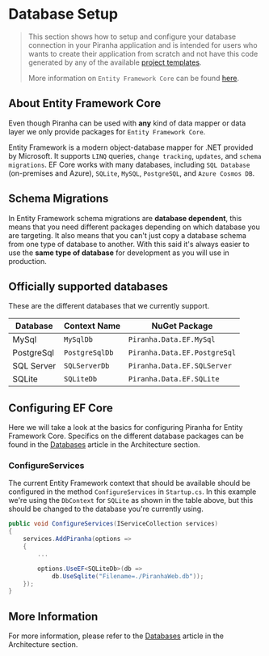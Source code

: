 # Database Setup

> This section shows how to setup and configure your database connection in your Piranha application and is intended for users who wants to create their application from scratch and not have this code generated by any of the available [project templates](project-templates).
>
> More information on `Entity Framework Core` can be found [here](https://docs.microsoft.com/en-us/ef?WT.mc_id=DOP-MVP-5003834).

## About Entity Framework Core

Even though Piranha can be used with **any** kind of data mapper or data layer we only provide packages for `Entity Framework Core`.

Entity Framework is a modern object-database mapper for .NET provided by Microsoft. It supports `LINQ` queries, `change tracking`, `updates`, and `schema migrations`. EF Core works with many databases, including `SQL Database` (on-premises and Azure), `SQLite`, `MySQL`, `PostgreSQL`, and `Azure Cosmos DB`.

## Schema Migrations

In Entity Framework schema migrations are **database dependent**, this means that you need different packages depending on which database you are targeting. It also means that you can't just copy a database schema from one type of database to another. With this said it's always easier to use the **same type of database** for development as you will use in production.

## Officially supported databases

These are the different databases that we currently support.

| Database | Context Name | NuGet Package |
|----------|--------------|---------------|
| MySql | `MySqlDb`  | `Piranha.Data.EF.MySql` |
| PostgreSql | `PostgreSqlDb` | `Piranha.Data.EF.PostgreSql` |
| SQL Server | `SQLServerDb` | `Piranha.Data.EF.SQLServer` |
| SQLite | `SQLiteDb` | `Piranha.Data.EF.SQLite` |

## Configuring EF Core

Here we will take a look at the basics for configuring Piranha for Entity Framework Core. Specifics on the different database packages can be found in the [Databases](../architecture/databases) article in the Architecture section.

### ConfigureServices

The current Entity Framework context that should be available should be configured in the method `ConfigureServices` in `Startup.cs`. In this example we're using the `DbContext` for `SQLite` as shown in the table above, but this should be changed to the database you're currently using.

~~~ csharp
public void ConfigureServices(IServiceCollection services)
{
    services.AddPiranha(options =>
    {
        ...

        options.UseEF<SQLiteDb>(db =>
            db.UseSqlite("Filename=./PiranhaWeb.db"));
    });
}
~~~

## More Information

For more information, please refer to the [Databases](../architecture/databases) article in the Architecture section.